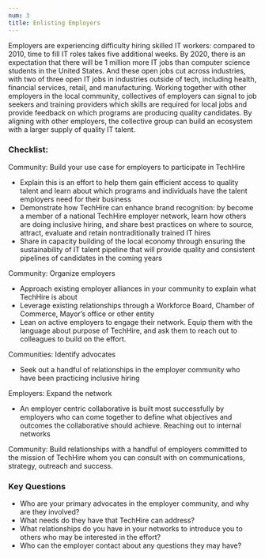 ```yaml
---
num: 3
title: Enlisting Employers
---
```


Employers are experiencing difficulty hiring skilled IT workers: compared to 2010, time to fill IT roles takes five additional weeks. By 2020, there is an expectation that there will be 1 million more IT jobs than computer science students in the United States. And these open jobs cut across industries, with two of three open IT jobs in industries outside of tech, including health, financial services, retail, and manufacturing. Working together with other employers in the local community, collectives of employers can signal to job seekers and training providers which skills are required for local jobs and provide feedback on which programs are producing quality candidates. By aligning with other employers, the collective group can build an ecosystem with a larger supply of quality IT talent.

### Checklist:

<p class="expander" data-expander-target="#usecase3">
  Community: Build your use case for employers to participate in TechHire
</p>
<ul id="usecase3">
  <li>Explain this is an effort to help them gain efficient access to quality talent and learn about which programs and individuals have the talent employers need for their business</li>
  <li>Demonstrate how TechHire can enhance brand recognition: by become a member of a national TechHire employer network, learn how others are doing inclusive hiring, and share best practices on where to source, attract, evaluate  and retain nontraditionally trained IT hires</li>
  <li>Share in capacity building of the local economy through ensuring the sustainability of IT talent pipeline that will provide quality and consistent pipelines of candidates in the coming years</li>
</ul>

<p class="expander" data-expander-target="#organize3">
  Community: Organize employers
</p>
<ul id="organize3">
  <li>Approach existing employer alliances in your community to explain what TechHire is about</li>
  <li>Leverage existing relationships through a Workforce Board, Chamber of Commerce, Mayor’s office or other entity </li>
  <li>Lean on active employers to engage their network. Equip them with the language about purpose of TechHire, and ask them to reach out to colleagues to build on the effort.</li>
</ul>

<p class="expander" data-expander-target="#advocates3">
  Communities: Identify advocates
</p>
<ul id="advocates3">
  <li>Seek out a handful of relationships in the employer community who have been practicing inclusive hiring</li>
</ul>

<p class="expander" data-expander-target="#network3">
  Employers: Expand the network
</p>
<ul id="network3">
  <li>An employer centric collaborative is built most successfully by employers who can come together to define what objectives and outcomes the collaborative should achieve. Reaching out to internal networks</li>
</ul>

<p class="checked">
  Community: Build relationships with a handful of employers committed to the mission of TechHire whom you can consult with on communications, strategy, outreach and success.
</p>

<h3 class="expander" data-expander-target="#questions3">
  Key Questions
</h3>

<ul id="questions3">
  <li>Who are your primary advocates in the employer community, and why are they involved?</li>
  <li>What needs do they have that TechHire can address?</li>
  <li>What relationships do you have in your networks to introduce you to others who may be interested in the effort?</li>
  <li>Who can the employer contact about any questions they may have?</li>
</ul>

